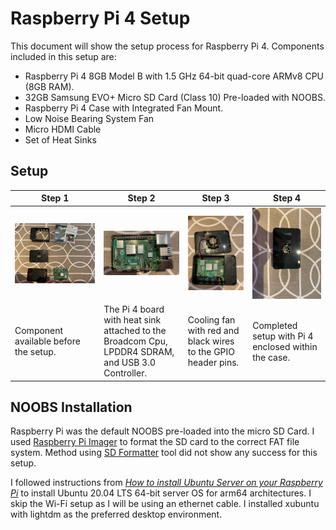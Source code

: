 # Raspberry Pi 4 Setup
This document will show the setup process for Raspberry Pi 4. Components included in this setup are:
- Raspberry Pi 4 8GB Model B with 1.5 GHz 64-bit quad-core ARMv8 CPU (8GB RAM).
- 32GB Samsung EVO+ Micro SD Card (Class 10) Pre-loaded with NOOBS.
- Raspberry Pi 4 Case with Integrated Fan Mount.
- Low Noise Bearing System Fan
- Micro HDMI Cable
- Set of Heat Sinks

## Setup
| Step 1 | Step 2 | Step 3 | Step 4 | 
| --- | --- | --- | --- |
| ![step1](/Hardware/photo/image5.jpeg) | ![step2](/Hardware/photo/image2.jpeg) | ![step3](/Hardware/photo/image0.jpeg) |  ![step4](/Hardware/photo/image6.jpeg) |
| Component available before the setup. | The Pi 4 board with heat sink attached to the Broadcom Cpu, LPDDR4 SDRAM, and USB 3.0 Controller. | Cooling fan with red and black wires to the GPIO header pins. | Completed setup with Pi 4 enclosed within the case. |

## NOOBS Installation
Raspberry Pi was the default NOOBS pre-loaded into the micro SD Card. I used [Raspberry Pi Imager](https://github.com/raspberrypi/documentation/blob/master/installation/sdxc_formatting.md) to format the SD card to the correct FAT file system. Method using [SD Formatter](https://www.sdcard.org/downloads/formatter/) tool did not show any success for this setup. 

I followed instructions from [*How to install Ubuntu Server on your Raspberry Pi*](https://ubuntu.com/tutorials/how-to-install-ubuntu-on-your-raspberry-pi#1-overview) to install Ubuntu 20.04 LTS 64-bit server OS for arm64 architectures. I skip the Wi-Fi setup as I will be using an ethernet cable. I installed xubuntu with lightdm as the preferred desktop environment. 